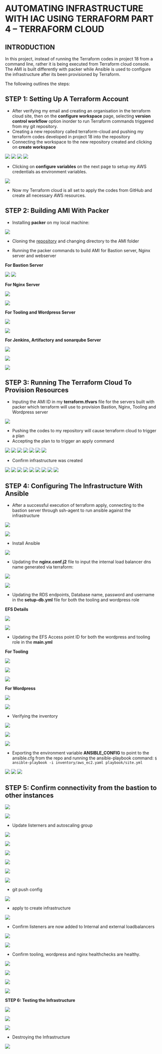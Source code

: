 # AUTOMATING INFRASTRUCTURE WITH IAC USING TERRAFORM PART 4 – TERRAFORM CLOUD
## INTRODUCTION
In this project, instead of running the Terraform codes in project 18 from a command line, rather it is being executed from Terraform cloud console. The AMI is built differently with packer while Ansible is used to configure the infrastructure after its been provisioned by Terraform.

The following outlines the steps:

## STEP 1: Setting Up A Terraform Account

- After verifying my email and creating an organisation in the terraform cloud site, then on the **configure workspace** page, selecting **version control workflow** option inorder to run Terraform commands triggered from my git repository.
- Creating a new repository called terraform-cloud and pushing my terraform codes developed in project 18 into the repository
- Connecting the workspace to the new repository created and clicking on **create workspace**



![](./images/create%20workspace01.png)
![](./images/create%20workspace02.png)
![](./images/create%20workspace03.png)
![](./images/create%20workspace04.png)


- Clicking on **configure variables** on the next page to setup my AWS credentials as environment variables.

![](./images/create%20workspace05.png)

- Now my Terraform cloud is all set to apply the codes from GitHub and create all necessary AWS resources.

## STEP 2: Building AMI With Packer

- Installing **packer** on my local machine:

![](./images/Install%20packer.png)

- Cloning the [repository](https://github.com/darey-devops/PBL-project-19.git) and changing directory to the AMI folder

- Running the packer commands to build AMI for Bastion server, Nginx server and webserver

**For Bastion Server**

![](./images/ami%20created.png)
![](./images/bastion%20ami%20created.png)

**For Nginx Server**

![](./images/creating%20nginx%20ami.png)

![](./images/nginx%20ami%20created.png)

**For Tooling and Wordpress Server**

![](./images/web%20ami%20creating.png)

![](./images/web%20ami%20created.png)

**For Jenkins, Artifactory and sonarqube Server**

![](./images/creating%20ubuntu%20ami.png)

![](./images/ububtu%20ami%20created.png)

![](./images/all%20amis%20created.png)

## STEP 3: Running The Terraform Cloud To Provision Resources

- Inputing the AMI ID in my **terraform.tfvars** file for the servers built with packer which terraform will use to provision Bastion, Nginx, Tooling and Wordpress server

![](./images/update%20terraform%20with%20new%20ami's.png)

- Pushing the codes to my repository will cause terraform cloud to trigger a plan
- Accepting the plan to to trigger an apply command

![](./images/git%20push.png)
![](./images/new%20push%20captured.png)
![](./images/run%20successful.png)
![](./images/confirm%20%26%20apply.png)
![](./images/confirm%20%26%20apply02.png)
![](./images/applying.png)
![](./images/applying02.png)

- Confirm infrastructure was created

![](./images/Instances%20created.png)
![](./images/Security%20groups%20creted.png)
![](./images/Load%20balancer%20created.png)
![](./images/S3%20bucket%20created.png)
![](./images/dynamodb%20table%20created.png)
![](./images/VPC%20created.png)
![](./images/Subnets%20created.png)
![](./images/routing%20tables.png)
![](./images/Cert%20created.png)


## STEP 4: Configuring The Infrastructure With Ansible

- After a successful execution of terraform apply, connecting to the bastion server through ssh-agent to run ansible against the infrastructure

![](./images/key.png)

![](./images/key02.png)

- Install Ansible

![](./images/install%20ansible.png)

- Updating the **nginx.conf.j2** file to input the internal load balancer dns name generated via terraform:

![](./images/update%20loadbalancer.png)

![](./images/update%20loadbalancer01.png)

- Updating the RDS endpoints, Database name, password and username in the **setup-db.yml** file for both the tooling and wordpress role

**EFS Details**

![](./images/copy%20rds%20endpoint.png)

![](./images/replace%20tooling%20endpoint.png)


- Updating the EFS Access point ID for both the wordpress and tooling role in the **main.yml**

**For Tooling**


![](./images/fstab%20for%20tooling.png)



![](./images/update%20fstab%20for%20tooling.png)

![](./images/update%20file%20system%20for%20tooling.png)

**For Wordpress**

![](./images/efs%20for%20wordpress.png)

![](./images/update%20fstab%20for%20wordpress.png)




- Verifying the inventory

![](./images/update%20roles%20path.png)

![](./images/edit%20config%20path.png)

![](./images/ansible-inventory%20graph.png)

- Exporting the environment variable **ANSIBLE_CONFIG** to point to the ansible.cfg from the repo and running the ansible-playbook command: `$ ansible-playbook -i inventory/aws_ec2.yaml playbook/site.yml`

![](./images/running%20ansible.png)
![](./images/running%20ansible02.png)
![](./images/running%20ansible03.png)

## STEP 5: Confirm connectivity from the bastion to other instances

![](./images/confirm%20ssh%20to%20private%20instance02.png)


![](./images/wordpress%20error%20resolved.png)

- Update listerners and autoscaling group

![](./images/uncomment%20alb.png)

![](./images/uncomment%20listener.png)

![](./images/uncomment%20listener03.png)

![](./images/uncomment%20autoscalling%20attach.png)

![](./images/uncomment%20autoscalling%20attach02.png)

![](./images/uncomment%20autoscalling%20attach04.png)

- git push config

![](./images/git%20push%20final.png)

- apply to create infrastructure

![](./images/confirm%20%26%20apply%20for%20listners.png)

- Confirm listeners are now added to Internal and external loadbalancers

![](./images/loadbalancer%20listner%20readded.png)

![](./images/loadbalancer%20listner%20added02.png)

- Confirm tooling, wordpress and nginx healthchecks are healthy.

![](./images/wordpress%20targetgroup%20healthcheck.png)

![](./images/tooling%20targetgroup%20helthcheck.png)

![](./images/restart%20nginx%20on%20nginx%20server.png)

![](./images/nginx%20targetgroup%20healthcheck%20healthy.png)

**STEP 6: Testing the Infrastructure**

![](./images/wordpress%20successful.png)

![](./images/tooling%20successful.png)

![](./images/gitlab%20pipelines%20running.png)







- Destroying the Infrastructure

![](./images/destroy%20infrastructure.png)


